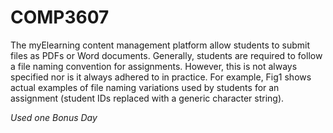 # COMP3607
The  myElearning  content  management  platform  allow  students  to  submit  files  as  PDFs  or  Word  documents.  Generally,  students  are  required  to  follow  a  file  naming  convention  for  assignments.  However, this is not always specified nor is it always adhered to in practice. For example, Fig1 shows  actual  examples  of  file  naming  variations  used  by  students  for  an  assignment  (student  IDs  replaced  with a generic character string).


*Used one Bonus Day*
